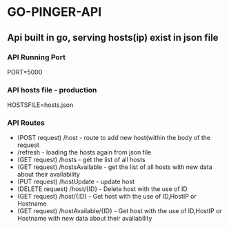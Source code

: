# GO-PINGER-API

## Api built in go, serving hosts(ip) exist in json file


### API Running Port
PORT=5000

### API hosts file - production
HOSTSFILE=hosts.json

### API Routes

* (POST request) /host - route to add new host(within the body of the request 
* /refresh - loading the hosts again from json file
* (GET request) /hosts - get the list of all hosts
* (GET request) /hostsAvailable - get the list of all hosts with new data about their availability
* (PUT request) /hostUpdate - update host 
* (DELETE request) /host/{ID} - Delete host with the use of ID 
* (GET request) /host/{ID} - Get host with the use of ID,HostIP or Hostname
* (GET request) /hostAvailable/{ID} - Get host with the use of ID,HostIP or Hostname with new data about their availability

